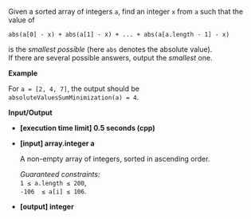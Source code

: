 
Given a sorted array of integers  `a`, find an integer  `x`  from  `a`  such that the value of

```
abs(a[0] - x) + abs(a[1] - x) + ... + abs(a[a.length - 1] - x)

```

is the  _smallest possible_  (here  `abs`  denotes the absolute value).  
If there are several possible answers, output the  _smallest_  one.

**Example**

For  `a = [2, 4, 7]`, the output should be  
`absoluteValuesSumMinimization(a) = 4`.

**Input/Output**

-   **\[execution time limit\] 0.5 seconds (cpp)**
    
-   **\[input\] array.integer a**
    
    A non-empty array of integers, sorted in ascending order.
    
    _Guaranteed constraints:_  
    `1 ≤ a.length ≤ 200`,  
    `-106  ≤ a[i] ≤ 106`.
    
-   **\[output\] integer**